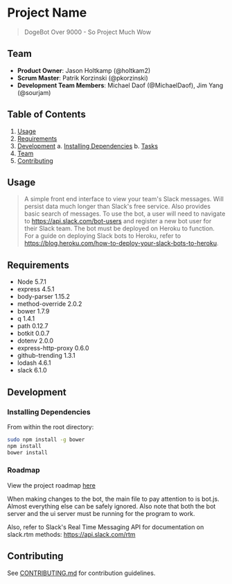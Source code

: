 # Project Name

> DogeBot Over 9000 - So Project Much Wow

## Team

  - __Product Owner__: Jason Holtkamp (@holtkam2)
  - __Scrum Master__: Patrik Korzinski (@pkorzinski)
  - __Development Team Members__: Michael Daof (@MichaelDaof),
                                  Jim Yang (@sourjam)

## Table of Contents

1. [Usage](#Usage)
2. [Requirements](#requirements)
3. [Development](#development)
    a. [Installing Dependencies](#installing-dependencies)
    b. [Tasks](#tasks)
4. [Team](#team)
5. [Contributing](#contributing)

## Usage

> A simple front end interface to view your team's Slack messages. Will persist data much longer than Slack's free service. Also provides basic search of messages.
> To use the bot, a user will need to navigate to https://api.slack.com/bot-users and register a new bot user for their Slack team. 
> The bot must be deployed on Heroku to function. For a guide on deploying Slack bots to Heroku, refer to https://blog.heroku.com/how-to-deploy-your-slack-bots-to-heroku.

## Requirements

- Node 5.7.1
- express 4.5.1
- body-parser 1.15.2
- method-override 2.0.2
- bower 1.7.9
- q 1.4.1
- path 0.12.7
- botkit 0.0.7
- dotenv 2.0.0
- express-http-proxy 0.6.0
- github-trending 1.3.1
- lodash 4.6.1
- slack 6.1.0


## Development


### Installing Dependencies

From within the root directory:

```sh
sudo npm install -g bower
npm install
bower install
```

### Roadmap

View the project roadmap [here](LINK_TO_PROJECT_ISSUES)

When making changes to the bot, the main file to pay attention to is bot.js. Almost everything else can be safely ignored. Also note that both the bot server and the ui server must be running for the program to work.

Also, refer to Slack's Real Time Messaging API for documentation on slack.rtm methods: https://api.slack.com/rtm

## Contributing

See [CONTRIBUTING.md](CONTRIBUTING.md) for contribution guidelines.
